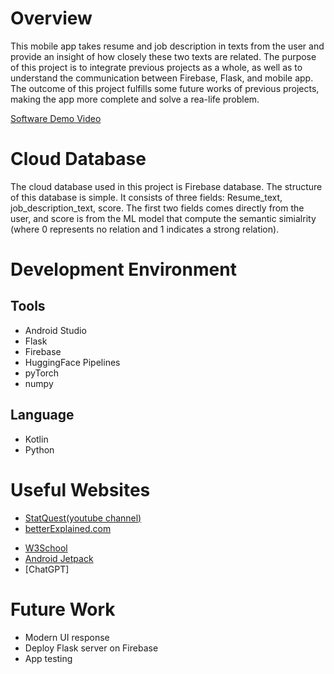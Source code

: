 # Overview

This mobile app takes resume and job description in texts from the user and provide an insight of how closely these two texts are related. The purpose of this project is to integrate previous projects as a whole, as well as to understand the communication between Firebase, Flask, and mobile app. The outcome of this project fulfills some future works of previous projects, making the app more complete and solve a rea-life problem. 

[Software Demo Video](https://youtu.be/uEMt2ciIbrs)

# Cloud Database

The cloud database used in this project is Firebase database.
The structure of this database is simple. It consists of three fields: Resume_text, job_description_text, score. The first two fields comes directly from the user, and score is from the ML model that compute the semantic simialrity (where 0 represents no relation and 1 indicates a strong relation).

# Development Environment
## Tools
- Android Studio
- Flask
- Firebase
- HuggingFace Pipelines
- pyTorch
- numpy

## Language
- Kotlin
- Python

# Useful Websites

* [StatQuest(youtube channel)](https://www.youtube.com/watch?v=e9U0QAFbfLI)
* [betterExplained.com](https://betterexplained.com/articles/vector-calculus-understanding-the-dot-product/)
- [W3School](https://www.w3schools.com/KOTLIN/index.php)
- [Android Jetpack](https://developer.android.com/jetpack?gad_source=1&gclid=CjwKCAiAnpy9BhAkEiwA-P8N4hnIcwH3FUOnCwcNeQxYAyfwDH89t4Dns9peVMRXZ35wo0ktZFosexoC3t4QAvD_BwE&gclsrc=aw.ds)
- [ChatGPT]

# Future Work
- Modern UI response
- Deploy Flask server on Firebase
- App testing
